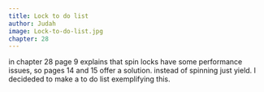 ```yaml
---
title: Lock to do list
author: Judah
image: Lock-to-do-list.jpg
chapter: 28
---
```

in chapter 28 page 9 explains that spin locks have some performance issues, so pages 14 and 15 offer a solution. instead of spinning just yield. I decideded to make a to do list exemplifying this.